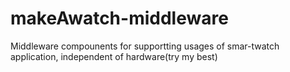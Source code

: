 # makeAwatch-middleware
Middleware compounents for supportting usages of smar-twatch application, independent of hardware(try my best)
